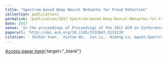 ```yaml
---
title: "Spectrum-based Deep Neural Networks for Fraud Detection"
collection: publications
permalink: /publication/2017-Spectrum-based-Deep-Neural-Networks-for-Fraud-Detection
date: 2017
venue: 'In the proceedings of Proceedings of the 2017 ACM on Conference on Information and Knowledge Management'
paperurl: 'http://doi.acm.org/10.1145/3132847.3133139'
citation: ' Shuhan Yuan,  Xintao Wu,  Jun Li,  Aidong Lu, &quot;Spectrum-based Deep Neural Networks for Fraud Detection.&quot; In the proceedings of Proceedings of the 2017 ACM on Conference on Information and Knowledge Management, 2017.'
---
```

[Access paper here](http://doi.acm.org/10.1145/3132847.3133139){:target="_blank"}
